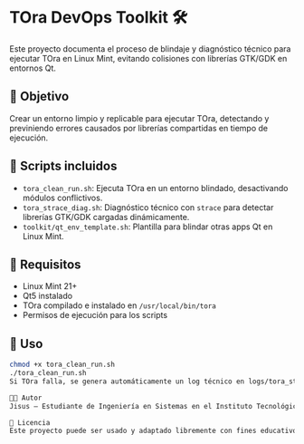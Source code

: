 # TOra DevOps Toolkit 🛠️

Este proyecto documenta el proceso de blindaje y diagnóstico técnico para ejecutar TOra en Linux Mint, evitando colisiones con librerías GTK/GDK en entornos Qt.

## 🎯 Objetivo

Crear un entorno limpio y replicable para ejecutar TOra, detectando y previniendo errores causados por librerías compartidas en tiempo de ejecución.

## 📁 Scripts incluidos

- `tora_clean_run.sh`: Ejecuta TOra en un entorno blindado, desactivando módulos conflictivos.
- `tora_strace_diag.sh`: Diagnóstico técnico con `strace` para detectar librerías GTK/GDK cargadas dinámicamente.
- `toolkit/qt_env_template.sh`: Plantilla para blindar otras apps Qt en Linux Mint.

## 🧪 Requisitos

- Linux Mint 21+
- Qt5 instalado
- TOra compilado e instalado en `/usr/local/bin/tora`
- Permisos de ejecución para los scripts

## 🚀 Uso

```bash
chmod +x tora_clean_run.sh
./tora_clean_run.sh
Si TOra falla, se genera automáticamente un log técnico en logs/tora_strace.log.

👨‍💻 Autor
Jisus – Estudiante de Ingeniería en Sistemas en el Instituto Tecnológico de México, Campus Nochistlán. Apasionado por DevOps, accesibilidad y entornos blindados en Linux.

📌 Licencia
Este proyecto puede ser usado y adaptado libremente con fines educativos y técnicos.

